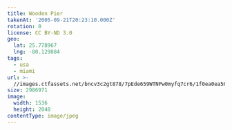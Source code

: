 ```yaml
---
title: Wooden Pier
takenAt: '2005-09-21T20:23:10.000Z'
rotation: 0
license: CC BY-ND 3.0
geo:
  lat: 25.778967
  lng: -80.129084
tags:
  - usa
  - miami
url: >-
  //images.ctfassets.net/bncv3c2gt878/7pEde659WTNPw0myfq7cr6/1f0ea0ea562e0d4b69a4727a5399bf85/wooden-pier_4324812227_o
size: 2986971
image:
  width: 1536
  height: 2048
contentType: image/jpeg
---
```


